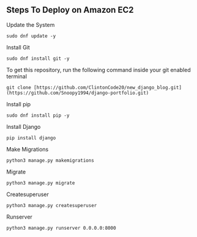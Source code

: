 ## Steps To Deploy on Amazon EC2
Update the System   
                      
``sudo dnf update -y``            

Install Git   
          
``sudo dnf install git -y``  
    
To get this repository, run the following command inside your git enabled terminal     
                     
`` git clone [https://github.com/ClintonCode20/new_django_blog.git](https://github.com/Snoopy1994/django-portfolio.git) ``  
   
Install pip    
      
``sudo dnf install pip -y``   
     
Install Django     
              
``pip install django``   
           
Make Migrations      
        
``python3 manage.py makemigrations``  
    
Migrate          
             
``python3 manage.py migrate``    
     
Createsuperuser   
     
``python3 manage.py createsuperuser``   
    
Runserver   
   
``python3 manage.py runserver 0.0.0.0:8000`` 
